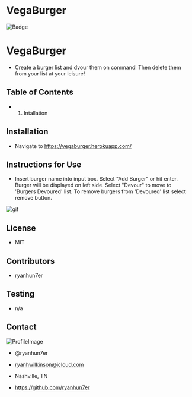 # VegaBurger


![Badge](https://img.shields.io/static/v1?label=License&message=MIT&color=COLOR?style=plastic)



# VegaBurger
* Create a burger list and dvour them on command! Then delete them from your list at your leisure!

## Table of Contents
* 1. Intallation 

## Installation
* Navigate to https://vegaburger.herokuapp.com/

## Instructions for Use
* Insert burger name into input box. Select "Add Burger" or hit enter. Burger will be displayed on left side. Select "Devour" to move to 'Burgers Devoured' list. To remove burgers from 'Devoured' list select remove button.

![gif](/assets/images/burger.gif)

## License
* MIT

## Contributors
* ryanhun7er

## Testing
* n/a

## Contact

![ProfileImage](https://avatars0.githubusercontent.com/u/59925546?v=4)

* @ryanhun7er

* ryanhwilkinson@icloud.com

* Nashville, TN

* https://github.com/ryanhun7er
